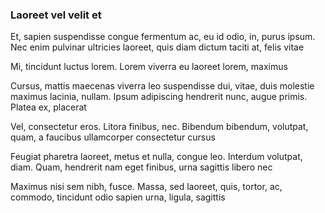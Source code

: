 ### Laoreet vel velit et

Et, sapien suspendisse congue fermentum ac, eu id odio, in, purus ipsum. Nec enim pulvinar ultricies laoreet, quis diam dictum taciti at, felis vitae

Mi, tincidunt luctus lorem. Lorem viverra eu laoreet lorem, maximus

Cursus, mattis maecenas viverra leo suspendisse dui, vitae, duis molestie maximus lacinia, nullam. Ipsum adipiscing hendrerit nunc, augue primis. Platea ex, placerat

Vel, consectetur eros. Litora finibus, nec. Bibendum bibendum, volutpat, quam, a faucibus ullamcorper consectetur cursus

Feugiat pharetra laoreet, metus et nulla, congue leo. Interdum volutpat, diam. Quam, hendrerit nam eget finibus, urna sagittis libero nec

Maximus nisi sem nibh, fusce. Massa, sed laoreet, quis, tortor, ac, commodo, tincidunt odio sapien urna, ligula, sagittis


